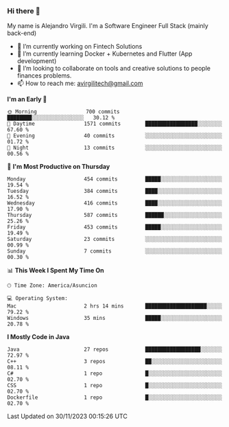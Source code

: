 ### Hi there 👋

My name is Alejandro Virgili. I'm a Software Engineer Full Stack (mainly back-end)


- 🔭 I’m currently working on Fintech Solutions
- 🌱 I’m currently learning Docker + Kubernetes and Flutter (App development)
- 👯 I’m looking to collaborate on tools and creative solutions to people finances problems.
- 📫 How to reach me: avirgilitech@gmail.com
  
<!--START_SECTION:waka-->
**I'm an Early 🐤** 

```text
🌞 Morning                700 commits         ████████░░░░░░░░░░░░░░░░░   30.12 % 
🌆 Daytime                1571 commits        █████████████████░░░░░░░░   67.60 % 
🌃 Evening                40 commits          ░░░░░░░░░░░░░░░░░░░░░░░░░   01.72 % 
🌙 Night                  13 commits          ░░░░░░░░░░░░░░░░░░░░░░░░░   00.56 % 
```
📅 **I'm Most Productive on Thursday** 

```text
Monday                   454 commits         █████░░░░░░░░░░░░░░░░░░░░   19.54 % 
Tuesday                  384 commits         ████░░░░░░░░░░░░░░░░░░░░░   16.52 % 
Wednesday                416 commits         ████░░░░░░░░░░░░░░░░░░░░░   17.90 % 
Thursday                 587 commits         ██████░░░░░░░░░░░░░░░░░░░   25.26 % 
Friday                   453 commits         █████░░░░░░░░░░░░░░░░░░░░   19.49 % 
Saturday                 23 commits          ░░░░░░░░░░░░░░░░░░░░░░░░░   00.99 % 
Sunday                   7 commits           ░░░░░░░░░░░░░░░░░░░░░░░░░   00.30 % 
```


📊 **This Week I Spent My Time On** 

```text
🕑︎ Time Zone: America/Asuncion

💻 Operating System: 
Mac                      2 hrs 14 mins       ████████████████████░░░░░   79.22 % 
Windows                  35 mins             █████░░░░░░░░░░░░░░░░░░░░   20.78 % 
```

**I Mostly Code in Java** 

```text
Java                     27 repos            ██████████████████░░░░░░░   72.97 % 
C++                      3 repos             ██░░░░░░░░░░░░░░░░░░░░░░░   08.11 % 
C#                       1 repo              █░░░░░░░░░░░░░░░░░░░░░░░░   02.70 % 
CSS                      1 repo              █░░░░░░░░░░░░░░░░░░░░░░░░   02.70 % 
Dockerfile               1 repo              █░░░░░░░░░░░░░░░░░░░░░░░░   02.70 % 
```




 Last Updated on 30/11/2023 00:15:26 UTC
<!--END_SECTION:waka-->
